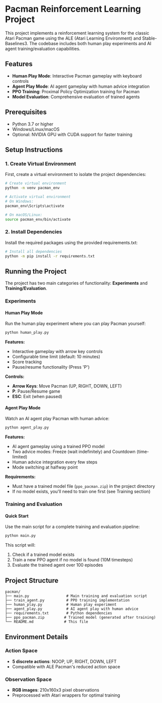 # Pacman Reinforcement Learning Project

This project implements a reinforcement learning system for the classic Atari Pacman game using the ALE (Atari Learning Environment) and Stable-Baselines3. The codebase includes both human play experiments and AI agent training/evaluation capabilities.

## Features

- **Human Play Mode**: Interactive Pacman gameplay with keyboard controls
- **Agent Play Mode**: AI agent gameplay with human advice integration
- **PPO Training**: Proximal Policy Optimization training for Pacman
- **Model Evaluation**: Comprehensive evaluation of trained agents

## Prerequisites

- Python 3.7 or higher
- Windows/Linux/macOS
- Optional: NVIDIA GPU with CUDA support for faster training

## Setup Instructions

### 1. Create Virtual Environment

First, create a virtual environment to isolate the project dependencies:

```bash
# Create virtual environment
python -m venv pacman_env

# Activate virtual environment
# On Windows:
pacman_env\Scripts\activate

# On macOS/Linux:
source pacman_env/bin/activate
```

### 2. Install Dependencies

Install the required packages using the provided requirements.txt:

```bash
# Install all dependencies
python -m pip install -r requirements.txt
```

## Running the Project

The project has two main categories of functionality: **Experiments** and **Training/Evaluation**.

### Experiments

#### Human Play Mode

Run the human play experiment where you can play Pacman yourself:

```bash
python human_play.py
```

**Features:**
- Interactive gameplay with arrow key controls
- Configurable time limit (default: 10 minutes)
- Score tracking
- Pause/resume functionality (Press 'P')

**Controls:**
- **Arrow Keys**: Move Pacman (UP, RIGHT, DOWN, LEFT)
- **P**: Pause/Resume game
- **ESC**: Exit (when paused)

#### Agent Play Mode

Watch an AI agent play Pacman with human advice:

```bash
python agent_play.py
```

**Features:**
- AI agent gameplay using a trained PPO model
- Two advice modes: Freeze (wait indefinitely) and Countdown (time-limited)
- Human advice integration every few steps
- Mode switching at halfway point

**Requirements:**
- Must have a trained model file (`ppo_pacman.zip`) in the project directory
- If no model exists, you'll need to train one first (see Training section)

### Training and Evaluation

#### Quick Start

Use the main script for a complete training and evaluation pipeline:

```bash
python main.py
```

This script will:
1. Check if a trained model exists
2. Train a new PPO agent if no model is found (10M timesteps)
3. Evaluate the trained agent over 100 episodes

## Project Structure

```
pacman/
├── main.py                 # Main training and evaluation script
├── train_agent.py          # PPO training implementation
├── human_play.py           # Human play experiment
├── agent_play.py           # AI agent play with human advice
├── requirements.txt        # Python dependencies
├── ppo_pacman.zip         # Trained model (generated after training)
└── README.md              # This file
```

## Environment Details

### Action Space
- **5 discrete actions**: NOOP, UP, RIGHT, DOWN, LEFT
- Compatible with ALE Pacman's reduced action space

### Observation Space
- **RGB images**: 210x160x3 pixel observations
- Preprocessed with Atari wrappers for optimal training
